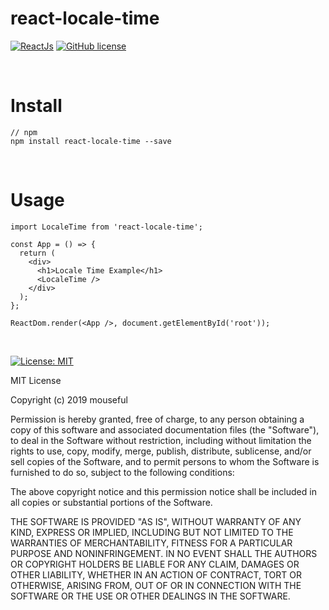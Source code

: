 # react-locale-time
[![ReactJs][react-image]][react-url]
[![GitHub license][license-image]][license-url]

[react-image]: https://img.shields.io/badge/ReactJS-%5E16.12.0-blue.svg
[react-url]: https://reactjs.org
[license-image]: https://img.shields.io/badge/license-MIT-blue.svg
[license-url]: https://github.com/mouseful/react-locale-time/blob/master/LICENSE

<br>

# Install
```
// npm
npm install react-locale-time --save
```

<br>

# Usage
```
import LocaleTime from 'react-locale-time';

const App = () => {
  return (
    <div>
      <h1>Locale Time Example</h1>
      <LocaleTime />
    </div>
  );
};

ReactDom.render(<App />, document.getElementById('root'));
```

<br>

[![License: MIT](https://img.shields.io/badge/License-MIT-yellow.svg)](https://opensource.org/licenses/MIT)

MIT License

Copyright (c) 2019 mouseful

Permission is hereby granted, free of charge, to any person obtaining a copy
of this software and associated documentation files (the "Software"), to deal
in the Software without restriction, including without limitation the rights
to use, copy, modify, merge, publish, distribute, sublicense, and/or sell
copies of the Software, and to permit persons to whom the Software is
furnished to do so, subject to the following conditions:

The above copyright notice and this permission notice shall be included in all
copies or substantial portions of the Software.

THE SOFTWARE IS PROVIDED "AS IS", WITHOUT WARRANTY OF ANY KIND, EXPRESS OR
IMPLIED, INCLUDING BUT NOT LIMITED TO THE WARRANTIES OF MERCHANTABILITY,
FITNESS FOR A PARTICULAR PURPOSE AND NONINFRINGEMENT. IN NO EVENT SHALL THE
AUTHORS OR COPYRIGHT HOLDERS BE LIABLE FOR ANY CLAIM, DAMAGES OR OTHER
LIABILITY, WHETHER IN AN ACTION OF CONTRACT, TORT OR OTHERWISE, ARISING FROM,
OUT OF OR IN CONNECTION WITH THE SOFTWARE OR THE USE OR OTHER DEALINGS IN THE
SOFTWARE.
